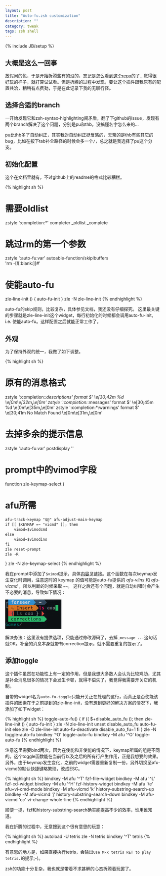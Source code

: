 ```yaml
---
layout: post
title: "Auto-fu.zsh customization"
description: ""
category: tweak
tags: zsh shell
---
```

{% include JB/setup %}

## 大概是这么一回事

放假闲的慌，于是开始折腾些有的没的，忘记是怎么看到[这个repo](https://github.com/hchbaw/auto-fu.zsh)的了...觉得很好玩的样子，就打算试试看。但是折腾的过程中发现，要让这个插件跟我原有的配置共洽，稍稍有点费劲，于是在此记录下我的无聊行径。

## 选择合适的branch

一开始发现它和zsh-syntax-highlighting闹矛盾，翻了下github的issue，发现有两个branch解决了这个问题，分别是pu和thb，没搞懂名字怎么来的...

pu比thb多了自动纠正，其实我对自动纠正挺反感的，无奈的是thb有些其它的bug，比如在按下tab补全路径的时候会多一个`/`，总之就是我选择了pu这个分支。

## 初始化配置

这个在文档里就有，不过github上的readme的格式比较糟糕。

{% highlight sh %}
# 需要oldlist
zstyle ':completion:*' completer _oldlist _complete
# 跳过rm的第一个参数
zstyle ':auto-fu:var' autoable-function/skiplbuffers \
    'rm -[![:blank:]]#'
# 使能auto-fu
zle-line-init () {
    auto-fu-init
}
zle -N zle-line-init
{% endhighlight %}

auto-fu的skip规则，比较复杂，具体参见文档，我还没有仔细探究。
这里最关键的步骤就是zle-line-init这个widget，每行初始化的时候都会调用auto-fu-init，i.e. 使能auto-fu。这样配置之后就能正常工作了。

## 外观

为了保持外观的统一，我做了如下调整。

{% highlight sh %}
# 原有的消息格式
zstyle ':completion:*:descriptions' format $' \e[30;42m %d \e[0m\e[32m\e[0m'
zstyle ':completion:*:messages' format $' \e[30;45m %d \e[0m\e[35m\e[0m'
zstyle ':completion:*:warnings' format $' \e[30;41m No Match Found \e[0m\e[31m\e[0m'
# 去掉多余的提示信息
zstyle ':auto-fu:var' postdisplay ''

# prompt中的vimod字段
function zle-keymap-select {
# afu所需
    afu-track-keymap "$@" afu-adjust-main-keymap
    if [[ $KEYMAP =~ "vicmd" ]]; then
        vimod=$vimodcmd
    else
        vimod=$vimodins
    fi
    zle reset-prompt
    zle -R
}
zle -N zle-keymap-select
{% endhighlight %}

我在prompt中添加了`$vimod`提示，具体[内容](https://github.com/farseer90718/zsh-funcs/blob/master/powerline.zsh)见链接。这个函数在每次keymap发生变化时调用，注意这时的 keymap 的值可能是auto-fu提供的 *afu-viins* 和 *afu-vicmd* ，所以判断的时候采取 `=~`。
这样之后还有个问题，就是自动纠错时会产生不必要的消息，导致如下情况：

![afu](/assets/images/article/auto-fu.png)

解决办法：这里没有提供选项，只能通过修改源码了，去掉`_message ...`这句话就OK。补全的消息本身就带有correction提示，就不需要重复的提示了。

## 添加toggle

这个插件虽然在功能性上有一定的作用，但是我想大多数人会认为比较鸡肋，尤其是补全消息很多的情况下会发生卡顿，就得不偿失了，我觉得我需要开关它的机制。

自带的widget名为`auto-fu-toggle`只能开关正在处理的这行，而真正是否使能该插件的因素在于之前提到的zle-line-init，没有想到更好的解决方案的情况下，我添加了如下widget：

{% highlight sh %}
toggle-auto-fu() {
    if (( $+disable_auto_fu )); then
        zle-line-init () {
            auto-fu-init
        }
        zle -N zle-line-init
        unset disable_auto_fu
        auto-fu-init
    else
        zle -D zle-line-init
        auto-fu-deactivate
        disable_auto_fu=1
    fi
}
zle -N toggle-auto-fu
bindkey '^O' toggle-auto-fu
bindkey -M afu '^O' toggle-auto-fu
{% endhighlight %}

注意这里需要bind两次，因为在使能和非使能的情况下，keymap所属的组是不同的。这个toggle函数能在当前行以及之后的所有行产生作用，正是我想要的效果。另外，由于keymap发生变化，之前的widget需要重新复制一份，另外切换至afu-vicmd的默认快捷键略繁琐，改成ESC。

{% highlight sh %}
bindkey -M afu '^T' fzf-file-widget
bindkey -M afu '^L' fzf-cd-widget
bindkey -M afu '^H' fzf-history-widget
bindkey -M afu '\e' afu+vi-cmd-mode
bindkey -M afu-vicmd 'k' history-substring-search-up
bindkey -M afu-vicmd 'j' history-substring-search-down
bindkey -M afu-vicmd 'cc' vi-change-whole-line
{% endhighlight %}

顺便一提，fzf和history-substring-search确实能提高不少的效率，谁用谁知道。

我在折腾的过程中，无意搜到这个很有意思的玩意：

{% highlight sh %}
autoload -U tetris
zle -N tetris
bindkey '^T' tetris
{% endhighlight %}

有意思的地方是，如果直接执行tetris，会输出`Use M-x tetris RET to play tetris.`的提示;-)。

zsh的功能十分复杂，我也就是带着不求甚解的心态折腾着玩罢了。
